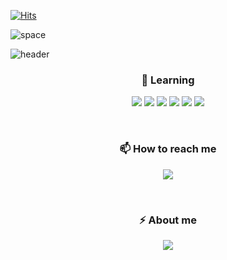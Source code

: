 [![Hits](https://hits.seeyoufarm.com/api/count/incr/badge.svg?url=https%3A%2F%2Fgithub.com%2Fwonjongah&count_bg=%23A488EB&title_bg=%235A8AE5&icon=atom.svg&icon_color=%23FFFFFF&title=WELCOME&edge_flat=false)](https://hits.seeyoufarm.com)

![space](https://user-images.githubusercontent.com/113401733/191881229-822a31a1-280b-481c-a286-938f633b85d5.jpg)

![header](https://capsule-render.vercel.app/api?type=wave&color=91a2b5&height=260&section=header&text=Yeeun%20Lee&fontSize=80&animation=fadeIn1.2s&fontColor=ffffff)


<h3 align="center"> 🌱 Learning  </h3>
<p align="center">
  <img src="https://img.shields.io/badge/html-E34F26?style=for-the-badge&logo=HTML5&logoColor=white">
  <img src="https://img.shields.io/badge/css-1572B6?style=for-the-badge&logo=CSS3&logoColor=white">
  <img src="https://img.shields.io/badge/javascript-F7DF1E?style=for-the-badge&logo=JavaScript&logoColor=white">
  <img src="https://img.shields.io/badge/jQuery-0769AD?style=for-the-badge&logo=jQuery&logoColor=white">
  <img src="https://img.shields.io/badge/Vue-4FC08D?style=for-the-badge&logo=Vue.js&logoColor=white">
<img src="https://img.shields.io/badge/React-61DAFB?style=for-the-badge&logo=React&logoColor=white">
</p>
<br>
<h3 align="center"> 📫 How to reach me </h3>
<p align="center"> <a href="mailto:exsilver305@gmail.com"><img src="https://img.shields.io/badge/Gmail-D0A9F5?style=flat-square&logo=Gmail&logoColor=white&link=mailto:wonjongah@gmail.com"/></a> </p>
<br>
<h3 align="center"> ⚡ About me </h3>
<p align="center"> <a href="https://01exsilver.tistory.com/"><img src="https://img.shields.io/badge/My tech blog-A9BCF5?style=flat-square&logo=GitHub Sponsors&logoColor=white&link=https://01exsilver.tistory.com/"/></a> </p>

<!--
**yegri/yegri** is a ✨ _special_ ✨ repository bec![Uploading github_readme.jpg…]()
ause its `README.md` (this file) appears on your GitHub profile.

Here are some ideas to get you started:

- 🔭 I’m currently working on ...
- 🌱 I’m currently learning ...
- 👯 I’m looking to collaborate on ...
- 🤔 I’m looking for help with ...
- 💬 Ask me about ...
- 📫 How to reach me: ...
- 😄 Pronouns: ...
- ⚡ Fun fact: ...
-->

